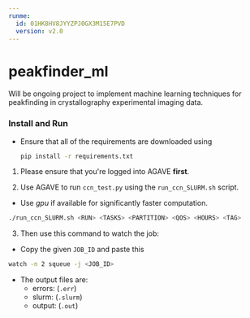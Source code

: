 ```yaml
---
runme:
  id: 01HK8HV8JYYZPJ0GX3M15E7PVD
  version: v2.0
---
```


# peakfinder_ml

Will be ongoing project to implement machine learning techniques for peakfinding in crystallography experimental imaging data.

### Install and Run

- Ensure that all of the requirements are downloaded using 
    
    ``` bash
    pip install -r requirements.txt
    ```

1. Please ensure that you're logged into AGAVE **first**.

2. Use AGAVE to run `ccn_test.py` using the `run_ccn_SLURM.sh` script.

- Use *gpu* if available for significantly faster computation.

```bash {"id":"01HK8P6S3V98JZJ0QETSV5B8R9"}
./run_ccn_SLURM.sh <RUN> <TASKS> <PARTITION> <QOS> <HOURS> <TAG>
```

3. Then use this command to watch the job:

- Copy the given `JOB_ID` and paste this

```bash {"id":"01HK8P6S45CBZZ0915DE6Y303F"}
watch -n 2 squeue -j <JOB_ID>
```

- The output files are:
   - errors: (`.err`)
   - slurm: (`.slurm`)
   - output: (`.out`)
